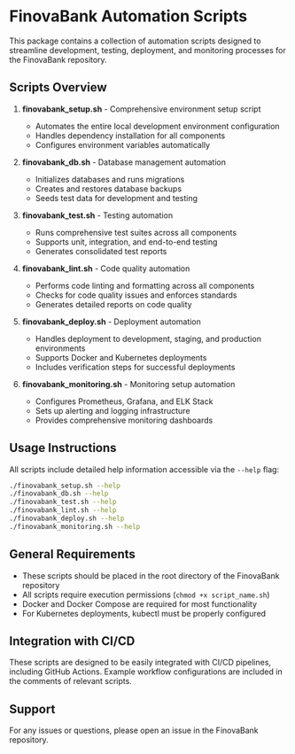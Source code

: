 # FinovaBank Automation Scripts

This package contains a collection of automation scripts designed to streamline development, testing, deployment, and monitoring processes for the FinovaBank repository.

## Scripts Overview

1. **finovabank_setup.sh** - Comprehensive environment setup script
   - Automates the entire local development environment configuration
   - Handles dependency installation for all components
   - Configures environment variables automatically

2. **finovabank_db.sh** - Database management automation
   - Initializes databases and runs migrations
   - Creates and restores database backups
   - Seeds test data for development and testing

3. **finovabank_test.sh** - Testing automation
   - Runs comprehensive test suites across all components
   - Supports unit, integration, and end-to-end testing
   - Generates consolidated test reports

4. **finovabank_lint.sh** - Code quality automation
   - Performs code linting and formatting across all components
   - Checks for code quality issues and enforces standards
   - Generates detailed reports on code quality

5. **finovabank_deploy.sh** - Deployment automation
   - Handles deployment to development, staging, and production environments
   - Supports Docker and Kubernetes deployments
   - Includes verification steps for successful deployments

6. **finovabank_monitoring.sh** - Monitoring setup automation
   - Configures Prometheus, Grafana, and ELK Stack
   - Sets up alerting and logging infrastructure
   - Provides comprehensive monitoring dashboards

## Usage Instructions

All scripts include detailed help information accessible via the `--help` flag:

```bash
./finovabank_setup.sh --help
./finovabank_db.sh --help
./finovabank_test.sh --help
./finovabank_lint.sh --help
./finovabank_deploy.sh --help
./finovabank_monitoring.sh --help
```

## General Requirements

- These scripts should be placed in the root directory of the FinovaBank repository
- All scripts require execution permissions (`chmod +x script_name.sh`)
- Docker and Docker Compose are required for most functionality
- For Kubernetes deployments, kubectl must be properly configured

## Integration with CI/CD

These scripts are designed to be easily integrated with CI/CD pipelines, including GitHub Actions. Example workflow configurations are included in the comments of relevant scripts.

## Support

For any issues or questions, please open an issue in the FinovaBank repository.
